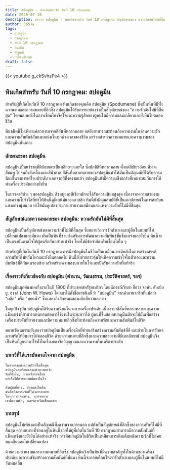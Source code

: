 ```yaml
---
title: สปอดูมีน - หินเกิดสำหรับ วันที่ 10 กรกฎาคม
date: 2025-07-10
description: สำรวจ สปอดูมีน - หินเกิดสำหรับ วันที่ 10 กรกฎาคม สัญลักษณ์ของ ความรักอันไม่มีที่สิ้นสุด มาเรียนรู้ความหมายลึกซึ้งของหินพิเศษนี้
author: 365วัน
tags:
  - สปอดูมีน
  - กรกฎาคม
  - วันที่ 10 กรกฎาคม
  - หินเกิด
  - อัญมณี
  - เครื่องประดับ
draft: false
---
```


{{< youtube g_ckSvhzPe4 >}}

## หินเกิดสำหรับ วันที่ 10 กรกฎาคม: สปอดูมีน

สำหรับผู้ที่เกิดในวันที่ 10 กรกฎาคม หินเกิดของคุณคือ สปอดูมีน (Spodumene) ซึ่งเป็นหินที่มีทั้งความงามและความหมายที่ลึกซึ้ง สปอดูมีนได้รับการยกย่องว่าเป็นสัญลักษณ์ของ “ความรักอันไม่มีที่สิ้นสุด” โดยมอบพลังในการเชื่อมโยงจิตใจและความรู้สึกของผู้คนให้มีความกลมเกลียวและยั่งยืนไปตลอดชีวิต

หินชนิดนี้ไม่เพียงแค่สวยงามจากสีสันที่หลากหลาย แต่ยังสามารถสะท้อนถึงความงามในด้านความรักและความสัมพันธ์อันแนบแน่นในทุกช่วงเวลาของชีวิต มาร่วมสำรวจความหมายและความงามของสปอดูมีนกันเถอะ

### ลักษณะของ สปอดูมีน

สปอดูมีนเป็นแร่ธาตุที่มีลักษณะเป็นผลึกยาวและใส ซึ่งมักมีสีที่หลากหลาย ตั้งแต่สีเขียวอ่อน สีม่วง สีชมพู ไปจนถึงสีเหลืองและสีน้ำตาล สีสันที่หลากหลายของสปอดูมีนทำให้มันเป็นอัญมณีที่ได้รับความนิยมในวงการเครื่องประดับ นอกจากสีที่งดงามแล้ว สปอดูมีนยังมีความแข็งแกร่งที่เหมาะสมกับการใช้ทำเครื่องประดับอย่างยั่งยืน

ในบรรดาสีต่าง ๆ ของสปอดูมีน สีชมพูและสีเขียวมักจะได้รับความนิยมสูงสุด เนื่องจากความสวยงามและความโปร่งใสที่ทำให้หินนี้ดูมีเสน่ห์และคลาสสิก หินนี้ยังมีคุณสมบัติที่เป็นเอกลักษณ์ในการสะท้อนแสงอย่างนุ่มนวล ทำให้มันดูเปล่งประกายสวยงามเสมือนแสงแห่งความรักที่ไม่มีที่สิ้นสุด

### สัญลักษณ์และความหมายของ สปอดูมีน: ความรักอันไม่มีที่สิ้นสุด

สปอดูมีนเป็นสัญลักษณ์ของความรักที่ไม่มีที่สิ้นสุด ซึ่งหมายถึงการรักตัวเองและผู้อื่นในแบบที่ไม่เปลี่ยนแปลงและมั่นคง มันเป็นหินที่ช่วยส่งเสริมการพัฒนาความสัมพันธ์ที่แข็งแกร่งและยั่งยืน หินนี้จะเป็นแรงบันดาลใจให้ผู้คนรักกันอย่างแท้จริง โดยไม่มีข้อจำกัดหรือเงื่อนไขใด ๆ

สำหรับผู้ที่เกิดในวันที่ 10 กรกฎาคม การมีสปอดูมีนในชีวิตเป็นเหมือนการมีพลังในการสร้างสรรค์ความรักที่ไม่หวั่นไหวและยั่งยืนตลอดไป หินนี้ยังช่วยกระตุ้นให้เกิดความเข้าใจในตัวเองและความสัมพันธ์ที่ดีกับคนรอบข้าง เสริมสร้างความสงบภายในใจและเปิดรับความรักที่แท้จริง

### เรื่องราวที่เกี่ยวข้องกับ สปอดูมีน (ตำนาน, วัฒนธรรม, ประวัติศาสตร์, ฯลฯ)

สปอดูมีนถูกค้นพบครั้งแรกในปี 1800 ที่ประเทศสหรัฐอเมริกา โดยนักธรณีวิทยา ชื่อว่า จอห์น ดับเบิลยู. ฮาวส์ (John W. Hows) โดยเขาได้ตั้งชื่อแร่ชนิดนี้ว่า "สปอดูมีน" จากคำภาษากรีกที่แปลว่า “ผลึก” หรือ “หยดน้ำ” ซึ่งแสดงถึงลักษณะของผลึกที่ยาวและบาง

ในยุคปัจจุบัน สปอดูมีนได้รับความนิยมในวงการเครื่องประดับ เนื่องจากสีสันที่หลากหลายและความแข็งแกร่งที่สามารถทนทานต่อการใช้งานในระยะยาวได้ ผู้คนที่ชื่นชอบสปอดูมีนมักจะใช้มันเพื่อสร้างเครื่องประดับที่สวยงามและมีความหมายลึกซึ้งที่สะท้อนถึงความรักและความสัมพันธ์ในชีวิต

หลายวัฒนธรรมยังมองว่าสปอดูมีนเป็นเครื่องมือที่ช่วยเสริมสร้างความสัมพันธ์ที่ดี และช่วยในการรักษาความรักให้ยืนยาวไปตลอดชีวิต ด้วยความหมายที่ลึกซึ้งและความสวยงามที่มีเอกลักษณ์ สปอดูมีนจึงเป็นหินที่ถูกนำมาใช้ทั้งในเรื่องของจิตวิญญาณและความงามในเครื่องประดับ

### บทกวีที่ได้แรงบันดาลใจจาก สปอดูมีน

```
ในสายตาแห่งความรักที่ไม่สิ้นสุด
สปอดูมีนสะท้อนแสงแห่งความหวัง
รักที่ยั่งยืน, บางครั้งอ่อนโยน
แต่เต็มไปด้วยความมั่นคงในใจ

ดั่งผลึกที่ยาว, ส่องแสงในคืน
มันสื่อถึงความรักที่ไม่เคยจางหาย
ในทุกการเดินทาง, ทุกรอยทาง
เรามีความรัก, และรักจะไม่เสื่อมคลาย
```

### บทสรุป

สปอดูมีนไม่เพียงแต่เป็นอัญมณีที่งดงามจากภายนอก แต่ยังเป็นสัญลักษณ์ที่ลึกซึ้งของความรักที่ไม่มีที่สิ้นสุด ความหมายที่ซ่อนอยู่ในหินนี้ช่วยให้ผู้ที่เกิดในวันที่ 10 กรกฎาคมสามารถมีความสัมพันธ์ที่แข็งแกร่งและยั่งยืนได้อย่างแท้จริง การมีสปอดูมีนในชีวิตเป็นเหมือนการเติมเต็มพลังความรักที่ไม่เคยหมดสิ้นและไม่เปลี่ยนแปลง

ด้วยความสวยงามและความหมายที่ลึกซึ้ง สปอดูมีนจึงเป็นหินที่มีความสำคัญทั้งในด้านของเครื่องประดับและการเสริมสร้างความสัมพันธ์ที่มั่นคง หินนี้จะคอยเตือนให้เรารักตัวเองและผู้อื่นในแบบที่ไม่มีวันหมดสิ้น
